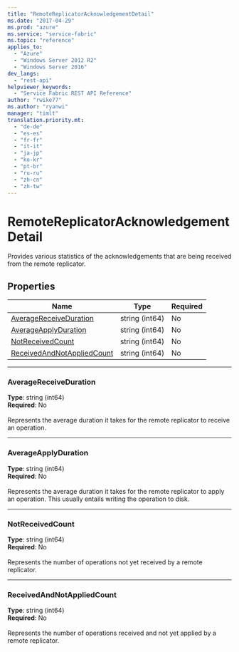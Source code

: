 ```yaml
---
title: "RemoteReplicatorAcknowledgementDetail"
ms.date: "2017-04-29"
ms.prod: "azure"
ms.service: "service-fabric"
ms.topic: "reference"
applies_to: 
  - "Azure"
  - "Windows Server 2012 R2"
  - "Windows Server 2016"
dev_langs: 
  - "rest-api"
helpviewer_keywords: 
  - "Service Fabric REST API Reference"
author: "rwike77"
ms.author: "ryanwi"
manager: "timlt"
translation.priority.mt: 
  - "de-de"
  - "es-es"
  - "fr-fr"
  - "it-it"
  - "ja-jp"
  - "ko-kr"
  - "pt-br"
  - "ru-ru"
  - "zh-cn"
  - "zh-tw"
---
```

# RemoteReplicatorAcknowledgementDetail

Provides various statistics of the acknowledgements that are being received from the remote replicator.

## Properties
| Name | Type | Required |
| --- | --- | --- |
| [AverageReceiveDuration](#averagereceiveduration) | string (int64) | No |
| [AverageApplyDuration](#averageapplyduration) | string (int64) | No |
| [NotReceivedCount](#notreceivedcount) | string (int64) | No |
| [ReceivedAndNotAppliedCount](#receivedandnotappliedcount) | string (int64) | No |

____
### AverageReceiveDuration
__Type__: string (int64) <br/>
__Required__: No<br/>
<br/>
Represents the average duration it takes for the remote replicator to receive an operation.

____
### AverageApplyDuration
__Type__: string (int64) <br/>
__Required__: No<br/>
<br/>
Represents the average duration it takes for the remote replicator to apply an operation. This usually entails writing the operation to disk.

____
### NotReceivedCount
__Type__: string (int64) <br/>
__Required__: No<br/>
<br/>
Represents the number of operations not yet received by a remote replicator.

____
### ReceivedAndNotAppliedCount
__Type__: string (int64) <br/>
__Required__: No<br/>
<br/>
Represents the number of operations received and not yet applied by a remote replicator.
